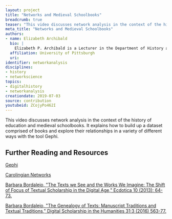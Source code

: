 ```yaml
---
layout: project
title: "Networks and Medieval Schoolbooks"
breadcrumb: true
teaser: "This video discusses network analysis in the context of the history."
meta_title: "Networks and Medieval Schoolbooks"
authors:
- name: Elizabeth Archibald
  bio: |
    Elizabeth P. Archibald is a Lecturer in the Department of History at the University of Pittsburgh. Her research focuses on the history of education in medieval Europe and the history of the book, and she is the author of articles and chapters on these subjects as well as _Ask the Past: Pertinent and Impertinent Advice from Yesteryear_ (2015).
  affiliation: University of Pittsburgh
  uri:
identifier: networkanalysis
disciplines: 
- history
- networkscience
topics:
- digitalhistory
- networkanalysis
creationdate: 2019-07-03
source: contribution
youtubeid: ZCojyPo462I
---
```



This video discusses network analysis in the context of the history of education and medieval schoolbooks. It explains how to build up a dataset comprised of books and explore their relationships in a variety of different ways with the tool Gephi.

## Further Reading and Resources

[Gephi](https://gephi.org/)

[Carolingian Networks](https://digitalhumanities.duke.edu/projects/carolingian-networks)

[Barbara Bordalejo, "The Texts we See and the Works We Imagine: The Shift of Focus of Textual Scholarship in the Digital Age," Ecdotica 10 (2013): 64-73.](https://www.fundacionaquae.org/wp-content/uploads/2017/09/Ecdotica1.pdf)

[Barbara Bordalejo, "The Genealogy of Texts: Manuscript Traditions and Textual Traditions," Digital Scholarship in the Humanities 31:3 (2016) 563-77.](https://zenodo.org/record/2564257)
